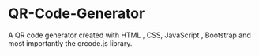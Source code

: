 # QR-Code-Generator
A QR code generator created with HTML , CSS, JavaScript , Bootstrap and most importantly the qrcode.js library.

